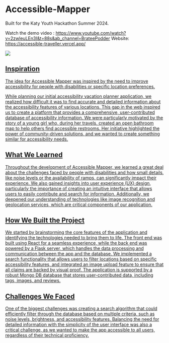 # Accessible-Mapper
Built for the Katy Youth Hackathon Summer 2024. 

Watch the demo video : https://www.youtube.com/watch?v=2zwleuLEn3I&t=88s&ab_channel=BrateePodder
Website: https://accessible-traveller.vercel.app/

<a href="https://accessible-traveller.vercel.app/"><img src="/thumbnail.png" />

## **Inspiration**
The idea for Accessible Mapper was inspired by the need to improve accessibility for people with disabilities or specific location preferences. 

While planning our initial accessibility vacation planner application, we realized how difficult it was to find accurate and detailed information about the accessibility features of various locations. This gap in the web inspired us to create a platform that provides a comprehensive, user-contributed database of accessibility information. We were particularly motivated by the story of a young girl who, during her travels, created an open bathroom map to help others find accessible restrooms. Her initiative highlighted the power of community-driven solutions, and we wanted to create something similar for accessibility needs.

## **What We Learned**
Throughout the development of Accessible Mapper, we learned a great deal about the challenges faced by people with disabilities and how small details, like noise levels or the availability of ramps, can significantly impact their experience. We also gained insights into user experience (UX) design, particularly the importance of creating an intuitive interface that allows users to easily contribute and search for information. Additionally, we deepened our understanding of technologies like image recognition and geolocation services, which are critical components of our application.

## **How We Built the Project**
We started by brainstorming the core features of the application and identifying the technologies needed to bring them to life. The front end was built using React for a seamless experience, while the back end was powered by a Flask server, which handles the data processing and communication between the app and the  database. We implemented a search functionality that allows users to filter locations based on specific accessibility features, and integrated an image upload feature to ensure that all claims are backed by visual proof. The application is supported by a robust Mongo DB database that stores user-contributed data, including tags, images, and reviews.

## **Challenges We Faced**
One of the biggest challenges  was creating a search algorithm that could efficiently filter through the database based on multiple criteria, such as noise levels, brightness, and accessibility features. Balancing the need for detailed information with the simplicity of the user interface was also a critical challenge, as we wanted to make the app accessible to all users, regardless of their technical proficiency.



